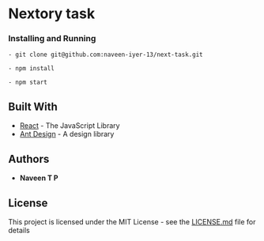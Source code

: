 # Nextory task

### Installing and Running

```
- git clone git@github.com:naveen-iyer-13/next-task.git
```
```
- npm install
```
```
- npm start
```


## Built With

* [React](https://reactjs.org/) - The JavaScript Library
* [Ant Design](https://ant.design/) - A design library

## Authors

* **Naveen T P**

## License

This project is licensed under the MIT License - see the [LICENSE.md](LICENSE.md) file for details
